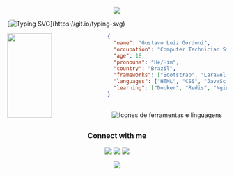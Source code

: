 <p align="center">
  <img src="https://capsule-render.vercel.app/api?type=waving&color=gradient&height=90"/>
</p>

[![Typing SVG](https://readme-typing-svg.demolab.com?font=Helvetica+Neue&size=35&color=DEE2E6&center=true&Center=true&width=1000&lines=Hello%2C+World!%F0%9F%91%8B;My+name+is+Gustavo+Gordoni;I'm+18+years+old;I'm+a+computer+technician+student+at+IFSP;Well%2C+welcome!;'-')](https://git.io/typing-svg)

<img align="left" width="45%" height="195px" src="https://github-readme-stats.vercel.app/api/top-langs/?username=gustavogordoni&layout=compact&hide_border=true&title_color=DEE2E6&text_color=ffffff&bg_color=0d1117" />

```json
{
  "name": "Gustavo Luiz Gordoni",
  "occupation": "Computer Technician Student",
  "age": 18,
  "pronouns": "He/Him",
  "country": "Brazil",
  "frameworks": ["Bootstrap", "Laravel"],
  "languages": ["HTML", "CSS", "JavaScript", "PHP", "Java"],
  "learning": ["Docker", "Redis", "Nginx"]
}
```
<div style="display: inline_block" align="center"><br>
     <img align="center" alt="Ícones de ferramentas e linguagens" src="https://skillicons.dev/icons?i=html,css,js,php,java,bootstrap,laravel,mysql,postgres" />
</div>

##  

<h3 align="center">Connect with me</h3>
<div align="center">
  <p>  
    <a href="https://www.instagram.com/gustavo_gordoni/"><img src="https://img.shields.io/badge/-Instagram-%23E4405F?style=for-the-badge&logo=instagram&logoColor=white" target="_blank"></a>
    <a href="https://www.linkedin.com/in/gustavo-gordoni"><img src="https://img.shields.io/badge/-LinkedIn-%230077B5?style=for-the-badge&logo=linkedin&logoColor=white" target="_blank"></a>
    <a href="mailto:gustavogordoni1@gmail.com"><img src="https://img.shields.io/badge/-Gmail-%23333?style=for-the-badge&logo=gmail&logoColor=white" target="_blank"></a>
  </p>
</div>

<p align="center">
  <img src="https://capsule-render.vercel.app/api?type=waving&color=gradient&height=90&section=footer"/>
</p>
